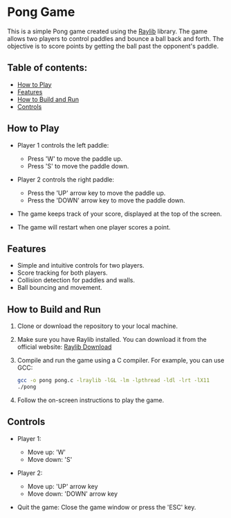 # Pong Game

This is a simple Pong game created using the [Raylib](https://www.raylib.com/) library. The game allows two players to control paddles and bounce a ball back and forth. The objective is to score points by getting the ball past the opponent's paddle.

## Table of contents:
- [How to Play](#how-to-play)
- [Features](#features)
- [How to Build and Run](#how-to-build-and-run)
- [Controls](#controls)


## How to Play

- Player 1 controls the left paddle:
  - Press 'W' to move the paddle up.
  - Press 'S' to move the paddle down.

- Player 2 controls the right paddle:
  - Press the 'UP' arrow key to move the paddle up.
  - Press the 'DOWN' arrow key to move the paddle down.

- The game keeps track of your score, displayed at the top of the screen.

- The game will restart when one player scores a point.

## Features

- Simple and intuitive controls for two players.
- Score tracking for both players.
- Collision detection for paddles and walls.
- Ball bouncing and movement.

## How to Build and Run

1. Clone or download the repository to your local machine.

2. Make sure you have Raylib installed. You can download it from the official website: [Raylib Download](https://www.raylib.com/)

3. Compile and run the game using a C compiler. For example, you can use GCC:

   ```bash
   gcc -o pong pong.c -lraylib -lGL -lm -lpthread -ldl -lrt -lX11
   ./pong
   ```

4. Follow the on-screen instructions to play the game.

## Controls

- Player 1:
  - Move up: 'W'
  - Move down: 'S'

- Player 2:
  - Move up: 'UP' arrow key
  - Move down: 'DOWN' arrow key

- Quit the game: Close the game window or press the 'ESC' key.

